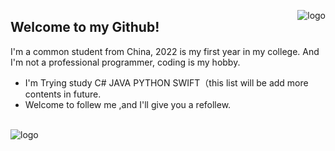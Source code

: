<p>
  <img src="https://github-readme-stats.vercel.app/api?username=istrih&show_icons=true" alt="logo" align="right" style="margin-bottom: 20px;" />
</p>

## Welcome to my Github!

I'm a common student from China, 2022 is my first year in my college.
And I'm not a professional programmer, coding is my hobby.

- I'm Trying study C# JAVA PYTHON SWIFT（this list will be add more contents in future.
- Welcome to follew me ,and I'll give you a refollew.

<br><img src="https://github-profile-trophy.vercel.app/?username=istrih&theme=flat&column=7" alt="logo" align="center" style="margin: auto;"/>
